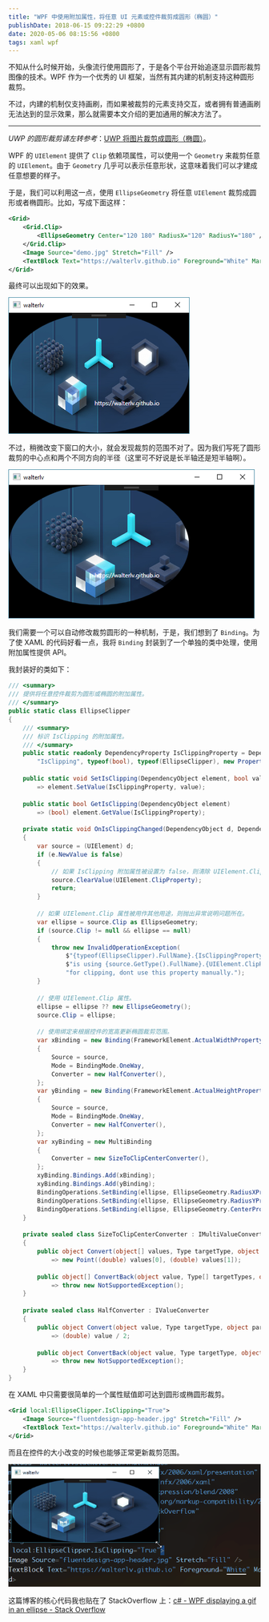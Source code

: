 ```yaml
---
title: "WPF 中使用附加属性，将任意 UI 元素或控件裁剪成圆形（椭圆）"
publishDate: 2018-06-15 09:22:29 +0800
date: 2020-05-06 08:15:56 +0800
tags: xaml wpf
---
```


不知从什么时候开始，头像流行使用圆形了，于是各个平台开始追逐显示圆形裁剪图像的技术。WPF 作为一个优秀的 UI 框架，当然有其内建的机制支持这种圆形裁剪。

不过，内建的机制仅支持画刷，而如果被裁剪的元素支持交互，或者拥有普通画刷无法达到的显示效果，那么就需要本文介绍的更加通用的解决方法了。

---

*UWP 的圆形裁剪请左转参考*：[UWP 将图片裁剪成圆形（椭圆）](/post/clip-uwp-image-to-ellipse)。

WPF 的 `UIElement` 提供了 `Clip` 依赖项属性，可以使用一个 `Geometry` 来裁剪任意的 `UIElement`。由于 `Geometry` 几乎可以表示任意形状，这意味着我们可以才建成任意想要的样子。

于是，我们可以利用这一点，使用 `EllipseGeometry` 将任意 `UIElement` 裁剪成圆形或者椭圆形。比如，写成下面这样：

```xml
<Grid>
    <Grid.Clip>
        <EllipseGeometry Center="120 180" RadiusX="120" RadiusY="180" />
    </Grid.Clip>
    <Image Source="demo.jpg" Stretch="Fill" />
    <TextBlock Text="https://walterlv.github.io" Foreground="White" Margin="171,172,51,21"/>
</Grid>
```

最终可以出现如下的效果。

![裁剪成椭圆](/static/posts/2018-06-15-09-51-13.png)

不过，稍微改变下窗口的大小，就会发现裁剪的范围不对了。因为我们写死了圆形裁剪的中心点和两个不同方向的半径（这里可不好说是长半轴还是短半轴啊）。

![没用跟着改变大小的圆形裁剪](/static/posts/2018-06-15-09-51-56.png)

我们需要一个可以自动修改裁剪圆形的一种机制，于是，我们想到了 `Binding`。为了使 XAML 的代码好看一点，我将 `Binding` 封装到了一个单独的类中处理，使用附加属性提供 API。

我封装好的类如下：

```csharp
/// <summary>
/// 提供将任意控件裁剪为圆形或椭圆的附加属性。
/// </summary>
public static class EllipseClipper
{
    /// <summary>
    /// 标识 IsClipping 的附加属性。
    /// </summary>
    public static readonly DependencyProperty IsClippingProperty = DependencyProperty.RegisterAttached(
        "IsClipping", typeof(bool), typeof(EllipseClipper), new PropertyMetadata(false, OnIsClippingChanged));

    public static void SetIsClipping(DependencyObject element, bool value)
        => element.SetValue(IsClippingProperty, value);

    public static bool GetIsClipping(DependencyObject element)
        => (bool) element.GetValue(IsClippingProperty);

    private static void OnIsClippingChanged(DependencyObject d, DependencyPropertyChangedEventArgs e)
    {
        var source = (UIElement) d;
        if (e.NewValue is false)
        {
            // 如果 IsClipping 附加属性被设置为 false，则清除 UIElement.Clip 属性。
            source.ClearValue(UIElement.ClipProperty);
            return;
        }

        // 如果 UIElement.Clip 属性被用作其他用途，则抛出异常说明问题所在。
        var ellipse = source.Clip as EllipseGeometry;
        if (source.Clip != null && ellipse == null)
        {
            throw new InvalidOperationException(
                $"{typeof(EllipseClipper).FullName}.{IsClippingProperty.Name} " +
                $"is using {source.GetType().FullName}.{UIElement.ClipProperty.Name} " +
                "for clipping, dont use this property manually.");
        }

        // 使用 UIElement.Clip 属性。
        ellipse = ellipse ?? new EllipseGeometry();
        source.Clip = ellipse;

        // 使用绑定来根据控件的宽高更新椭圆裁剪范围。
        var xBinding = new Binding(FrameworkElement.ActualWidthProperty.Name)
        {
            Source = source,
            Mode = BindingMode.OneWay,
            Converter = new HalfConverter(),
        };
        var yBinding = new Binding(FrameworkElement.ActualHeightProperty.Name)
        {
            Source = source,
            Mode = BindingMode.OneWay,
            Converter = new HalfConverter(),
        };
        var xyBinding = new MultiBinding
        {
            Converter = new SizeToClipCenterConverter(),
        };
        xyBinding.Bindings.Add(xBinding);
        xyBinding.Bindings.Add(yBinding);
        BindingOperations.SetBinding(ellipse, EllipseGeometry.RadiusXProperty, xBinding);
        BindingOperations.SetBinding(ellipse, EllipseGeometry.RadiusYProperty, yBinding);
        BindingOperations.SetBinding(ellipse, EllipseGeometry.CenterProperty, xyBinding);
    }

    private sealed class SizeToClipCenterConverter : IMultiValueConverter
    {
        public object Convert(object[] values, Type targetType, object parameter, CultureInfo culture)
            => new Point((double) values[0], (double) values[1]);

        public object[] ConvertBack(object value, Type[] targetTypes, object parameter, CultureInfo culture)
            => throw new NotSupportedException();
    }

    private sealed class HalfConverter : IValueConverter
    {
        public object Convert(object value, Type targetType, object parameter, CultureInfo culture)
            => (double) value / 2;

        public object ConvertBack(object value, Type targetType, object parameter, CultureInfo culture)
            => throw new NotSupportedException();
    }
}
```

在 XAML 中只需要很简单的一个属性赋值即可达到圆形或椭圆形裁剪。

```xml
<Grid local:EllipseClipper.IsClipping="True">
    <Image Source="fluentdesign-app-header.jpg" Stretch="Fill" />
    <TextBlock Text="https://walterlv.github.io" Foreground="White" Margin="171,172,51,21"/>
</Grid>
```

而且在控件的大小改变的时候也能够正常更新裁剪范围。

![裁剪成椭圆](/static/posts/2018-06-15-ellipse-clip.gif)

这篇博客的核心代码我也贴在了 StackOverflow 上：[c# - WPF displaying a gif in an ellipse - Stack Overflow](https://stackoverflow.com/a/50867867/6233938)
